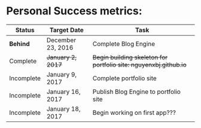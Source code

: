 Personal Success metrics:
======
| Status| Target Date| Task|
| -------------|-------------|-----|
|**Behind**|December 23, 2016|Complete Blog Engine|
|Complete|~~January 2, 2017~~|~~Begin building skeleton for portfolio site: nguyenxbj.github.io~~|
|Incomplete|January 9, 2017|Complete portfolio site|
|Incomplete|January 16, 2017|Publish Blog Engine to portfolio site|
|Incomplete|January 18, 2017|Begin working on first app???|

